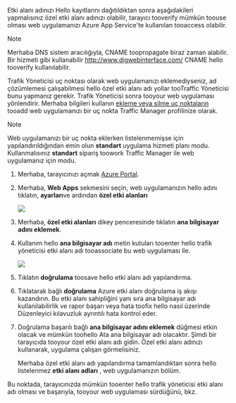 Etki alanı adınızı Hello kayıtlarını dağıtıldıktan sonra aşağıdakileri yapmalısınız özel etki alanı adınızı olabilir, tarayıcı tooverify mümkün toouse olması web uygulamanızı Azure App Service'te kullanılan tooaccess olabilir.

> [!NOTE]
> Merhaba DNS sistem aracılığıyla, CNAME toopropagate biraz zaman alabilir. Bir hizmeti gibi kullanabilir <a href="http://www.digwebinterface.com/">http://www.digwebinterface.com/</a> CNAME hello tooverify kullanılabilir.
> 
> 

Trafik Yöneticisi uç noktası olarak web uygulamanızı eklemediyseniz, ad çözümlemesi çalışabilmesi hello özel etki alanı adı yollar tooTraffic Yöneticisi bunu yapmanız gerekir. Trafik Yöneticisi sonra tooyour web uygulaması yönlendirir. Merhaba bilgileri kullanın [ekleme veya silme uç noktaların](../articles/traffic-manager/traffic-manager-endpoints.md) tooadd web uygulamanızı bir uç nokta Traffic Manager profilinize olarak.

> [!NOTE]
> Web uygulamanızı bir uç nokta eklerken listelenmemişse için yapılandırıldığından emin olun **standart** uygulama hizmeti planı modu. Kullanmalısınız **standart** sipariş toowork Traffic Manager ile web uygulamanız için modu.
> 
> 

1. Merhaba, tarayıcınızı açmak [Azure Portal](https://portal.azure.com).
2. Merhaba, **Web Apps** sekmesini seçin, web uygulamanızın hello adını tıklatın, **ayarları**ve ardından **özel etki alanları**
   
    ![](./media/custom-dns-web-site/dncmntask-cname-6.png)
3. Merhaba, **özel etki alanları** dikey penceresinde tıklatın **ana bilgisayar adını eklemek**.
4. Kullanım hello **ana bilgisayar adı** metin kutuları tooenter hello trafik yöneticisi etki alanı adı tooassociate bu web uygulaması ile.
   
    ![](./media/custom-dns-web-site/dncmntask-cname-8.png)
5. Tıklatın **doğrulama** toosave hello etki alanı adı yapılandırma.
6. Tıklatarak bağlı **doğrulama** Azure etki alanı doğrulama iş akışı kazandırın. Bu etki alanı sahipliğini yanı sıra ana bilgisayar adı kullanılabilirlik ve rapor başarı veya hata toofix hello nasıl üzerinde Düzenleyici kılavuzluk ayrıntılı hata kontrol eder.    
7. Doğrulama başarılı bağlı **ana bilgisayar adını eklemek** düğmesi etkin olacak ve mümkün toohello Ata ana bilgisayar adı olacaktır. Şimdi bir tarayıcıda tooyour özel etki alanı adı gidin. Özel etki alanı adınızı kullanarak, uygulama çalışan görmelisiniz. 
   
   Merhaba özel etki alanı adı yapılandırma tamamlandıktan sonra hello listelenmez **etki alanı adları** , web uygulamanızın bölüm.

Bu noktada, tarayıcınızda mümkün tooenter hello trafik yöneticisi etki alanı adı olması ve başarıyla, tooyour web uygulaması sürdüğünü, bkz.

